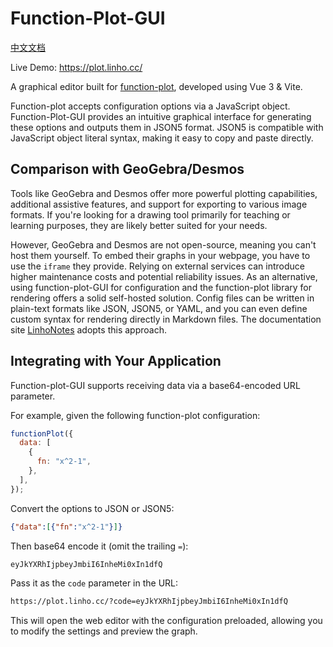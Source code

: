 # Function-Plot-GUI

[中文文档](./README_zh-CN.md)

Live Demo: <https://plot.linho.cc/>

A graphical editor built for [function-plot](https://mauriciopoppe.github.io/function-plot/), developed using Vue 3 & Vite.

Function-plot accepts configuration options via a JavaScript object. Function-Plot-GUI provides an intuitive graphical interface for generating these options and outputs them in JSON5 format. JSON5 is compatible with JavaScript object literal syntax, making it easy to copy and paste directly.

## Comparison with GeoGebra/Desmos

Tools like GeoGebra and Desmos offer more powerful plotting capabilities, additional assistive features, and support for exporting to various image formats. If you're looking for a drawing tool primarily for teaching or learning purposes, they are likely better suited for your needs.

However, GeoGebra and Desmos are not open-source, meaning you can't host them yourself. To embed their graphs in your webpage, you have to use the `iframe` they provide. Relying on external services can introduce higher maintenance costs and potential reliability issues. As an alternative, using function-plot-GUI for configuration and the function-plot library for rendering offers a solid self-hosted solution. Config files can be written in plain-text formats like JSON, JSON5, or YAML, and you can even define custom syntax for rendering directly in Markdown files. The documentation site [LinhoNotes](https://notes.linho.cc/) adopts this approach.

## Integrating with Your Application

Function-plot-GUI supports receiving data via a base64-encoded URL parameter.

For example, given the following function-plot configuration:

```js
functionPlot({
  data: [
    {
      fn: "x^2-1",
    },
  ],
});
```

Convert the options to JSON or JSON5:

```json
{"data":[{"fn":"x^2-1"}]}
```

Then base64 encode it (omit the trailing `=`):

```txt
eyJkYXRhIjpbeyJmbiI6InheMi0xIn1dfQ
```

Pass it as the `code` parameter in the URL:

```txt
https://plot.linho.cc/?code=eyJkYXRhIjpbeyJmbiI6InheMi0xIn1dfQ
```

This will open the web editor with the configuration preloaded, allowing you to modify the settings and preview the graph.
